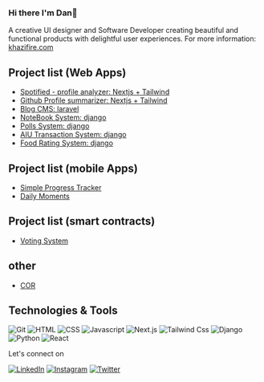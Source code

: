 ### Hi there I'm Dan👋
A creative UI designer and Software Developer creating beautiful and functional products with delightful user experiences.
For more information: [khazifire.com](https://khazifire.com)

## Project list (Web Apps)
- [Spotified - profile analyzer: Nextjs + Tailwind](https://github.com/spotified)
- [Github Profile summarizer: Nextjs + Tailwind](https://github.com/khazifire)
- [Blog CMS: laravel](https://github.com/khazifire/portfolio_and_blogcms)
- [NoteBook System: django](https://github.com/khazifire/NoteBook)
- [Polls System: django](https://github.com/khazifire/polls)
- [AIU Transaction System: django](https://github.com/khazifire/AiuTransactionSystem)
- [Food Rating System: django](https://github.com/khazifire/FoodRattingSystem)


## Project list (mobile Apps)
- [Simple Progress Tracker](https://github.com/khazifire/TRACKT)
- [Daily Moments](https://github.com/khazifire/Daily-Moments)

## Project list (smart contracts)
- [Voting System](https://github.com/khazifire/VotingSys-SmartContract)

## other
- [COR](https://cor.run/)


## Technologies & Tools
![Git](https://img.shields.io/badge/-Git-000?style=flat&logo=git&logoColor=white&color=404254)
![HTML](https://img.shields.io/badge/-HTML-000?style=flat&logo=html5&logoColor=white&color=404254)
![CSS](https://img.shields.io/badge/-CSS-000?style=flat&logo=css3&logoColor=white&color=404254)
![Javascript](https://img.shields.io/badge/-Javascript-000?style=flat&logo=Javascript&logoColor=white&color=404254)
![Next.js](https://img.shields.io/badge/-next-000?style=flat&logo=nextjs&logoColor=white&color=404254)
![Tailwind Css](https://img.shields.io/badge/-tailwind-000?style=flat&logo=tailwind&logoColor=white&color=404254)
![Django](https://img.shields.io/badge/-django-000?style=flat&logo=djangot&logoColor=white&color=404254)
![Python](https://img.shields.io/badge/-python-000?style=flat&logo=python&logoColor=white&color=404254)
![React](https://img.shields.io/badge/-react-000?style=flat&logo=react&logoColor=white&color=404254)

<!-- ## Stats
![Grace's GitHub stats](https://github-readme-stats.vercel.app/api?username=dankazim&show_icons=true&theme=dracula) -->

Let's connect on 

[![LinkedIn](https://img.shields.io/badge/-linkedin-blue?style=for-the-badge&logo=linkedin)](https://www.linkedin.com/in/dan-muhindo-kazimoto-ab7a90195/) [![Instagram](https://img.shields.io/badge/instagram-red?&style=for-the-badge&logo=instagram&logoColor=white)](https://www.instagram.com/khazifire)
[![Twitter](https://img.shields.io/badge/-twitter-white?style=for-the-badge&logo=twitter)](https://twitter.com/khazifire)
